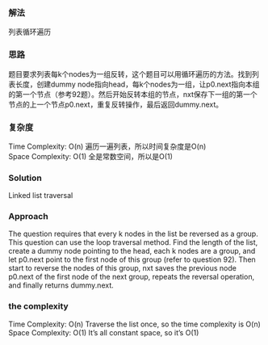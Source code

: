### 解法 
列表循环遍历

### 思路
题目要求列表每k个nodes为一组反转，这个题目可以用循环遍历的方法。找到列表长度，创建dummy node指向head，每k个nodes为一组，让p0.next指向本组的第一个节点（参考92题）。然后开始反转本组的节点，nxt保存下一组的第一个节点的上一个节点p0.next，重复反转操作，最后返回dummy.next。
### 复杂度
Time Complexity: O(n) 遍历一遍列表，所以时间复杂度是O(n)    
Space Complexity: O(1) 全是常数空间，所以是O(1)


### Solution
Linked list traversal

### Approach
The question requires that every k nodes in the list be reversed as a group. This question can use the loop traversal method. Find the length of the list, create a dummy node pointing to the head, each k nodes are a group, and let p0.next point to the first node of this group (refer to question 92). Then start to reverse the nodes of this group, nxt saves the previous node p0.next of the first node of the next group, repeats the reversal operation, and finally returns dummy.next.

### the complexity
Time Complexity: O(n) Traverse the list once, so the time complexity is O(n)  
Space Complexity: O(1) It’s all constant space, so it’s O(1)